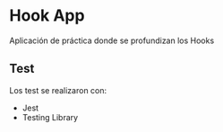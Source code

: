 # Hook App

Aplicación de práctica donde se profundizan los Hooks

## Test

Los test se realizaron con:

- Jest
- Testing Library
